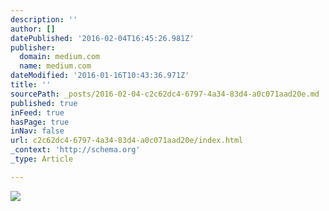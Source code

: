 ```yaml
---
description: ''
author: []
datePublished: '2016-02-04T16:45:26.981Z'
publisher:
  domain: medium.com
  name: medium.com
dateModified: '2016-01-16T10:43:36.971Z'
title: ''
sourcePath: _posts/2016-02-04-c2c62dc4-6797-4a34-83d4-a0c071aad20e.md
published: true
inFeed: true
hasPage: true
inNav: false
url: c2c62dc4-6797-4a34-83d4-a0c071aad20e/index.html
_context: 'http://schema.org'
_type: Article

---
```

![](https://cdn-images-1.medium.com/max/2000/1*htvC1SlwpRV9-YQ15iRsJw.jpeg)